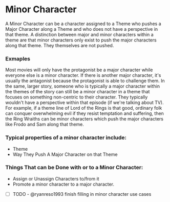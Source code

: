 # Minor Character

A Minor Character can be a character assigned to a Theme who pushes a Major Character along a Theme and who does not have a perspective in that theme. A distinction between major and minor characters within a theme are that minor characters only exist to push the major characters along that theme. They themselves are not pushed. 

### Exmaples
Most movies will only have the protagonist be a major character while everyone else is a minor character.  If there is another major character, it's usually the antagonist because the protagonist is able to challenge them. In the same, larger story, someone who is typically a major character within the themes of the story can still be a minor character in a theme that focuses on something non-centric to their character.  They typically wouldn't have a perspective within that episode (if we're talking about TV). For example, if a theme line of Lord of the Rings is that good, ordinary folk can conquer overwhelming evil if they resist temptation and suffering, then the Ring Wraiths can be minor characters which push the major characters like Frodo and Sam along that theme. 

### Typical properties of a minor character include:

- Theme
- Way They Push A Major Character on that Theme

### Things That can be Done with or to a Minor Character:

- Assign or Unassign Characters to/from it
- Promote a minor character to a major character. 
- [ ] TODO - @ryanreso1993 finish filling in minor character use cases

